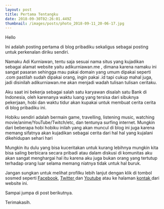 ```yaml
---
layout: post
title: Pertama Tentangku
date: 2018-09-30T02:26:01.449Z
thumbnail: /images/posts/photo_2018-09-11_20-06-17.jpg
---
```

Hello

Ini adalah posting pertama di blog pribadiku sekaligus sebagai posting untuk perkenalan diriku sendiri.

Namaku Adi Kurniawan, tentu saja sesuai nama situs yang kujadikan sebagai alamat website yaitu adikurniawan.me , dimana karena namaku ini sangat pasaran sehingga mau pakai domain yang umum dipakai seperti .com pastilah sudah dipakai orang, ingin pakai .id tapi cukup mahal juga, jadi disinilah adikurniawan.me akan menjadi wadah tulisan tulisan ceritaku.

Aku saat ini bekerja sebagai salah satu karyawan disalah satu Bank di Indonesia, oleh karenanya waktu luang yang tersisa dari sibuknya pekerjaan, hobi dan waktu tidur akan kupakai untuk membuat cerita cerita di blog pribadiku ini.

Hobiku sendiri adalah bermain game, travelling, listening music, watching movie/anime/YouTube/Twitch/etc, dan tentunya surfing internet. Mungkin dari beberapa hobi hobiku inilah yang akan muncul di blog ini juga karena memang sifatnya akan kujadikan sebagai cerita dari hal hal yang kujalani dikehidupan sehari hari

Mungkin itu dulu yang bisa kuceritakan untuk kurang lebihnya mungkin kita bisa saling berbicara secara pribadi atau dalam diskusi di komunitas aku akan sangat menghargai hal itu karena aku juga bukan orang yang tertutup terhadap orang luar selama memang niatnya tidak untuk hal buruk.

Jangan sungkan untuk melihat profilku lebih lanjut dengan klik di tombol sosmed seperti [Facebook](https://www.facebook.com/adionakurniawan), [Twitter ](https://twitter.com/adionakurniawan)dan [Youtube](https://www.youtube.com/channel/UCCM04WdV5sVd_Fhtf9IIZuw?view_as=subscriber) atau ke halaman [kontak  ](https://adikurniawan.me/contact/)dari website ini.

Sampai jumpa di post berikutnya.

Terimakasih.
